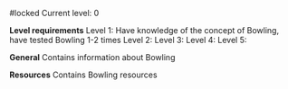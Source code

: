 #locked
Current level: 0

**Level requirements**
Level 1: Have knowledge of the concept of Bowling, have tested Bowling 1-2 times
Level 2:
Level 3:
Level 4:
Level 5:

**General**
Contains information about Bowling


**Resources**
Contains Bowling resources

